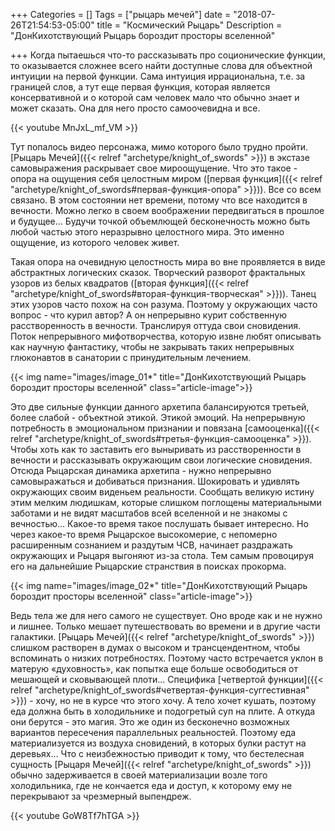 +++
Categories = []
Tags = ["рыцарь мечей"]
date = "2018-07-26T21:54:53-05:00"
title = "Космический Рыцарь"
Description = "ДонКихотствующий Рыцарь бороздит просторы вселенной"

+++
Когда пытаешься что-то рассказывать про соционические функции, то оказывается сложнее всего найти доступные слова для объектной 
интуиции на первой функции. Сама интуиция иррациональна, т.е. за границей слов, а тут еще первая функция, которая является 
консервативной и о которой сам человек мало что обычно знает и может сказать. Она для него просто самоочевидна и все.

{{< youtube MnJxL_mf_VM >}}

Тут попалось видео персонажа, мимо которого было трудно пройти. [Рыцарь Мечей]({{< relref "archetype/knight_of_swords" >}}) в экстазе самовыражения раскрывает свое мироощущение. 
Что это такое - опора на ощущения себя целостным миром ([первая функция]({{< relref "archetype/knight_of_swords#первая-функция-опора" >}})). Все со всем связано. В этом состоянии нет времени, 
потому что все находится в вечности. Можно легко в своем воображении передвигаться в прошлое и будущее… Будучи точкой объемлющей 
бесконечность можно быть любой частью этого неразрывно целостного мира. Это именно ощущение, из которого человек живет. 

Такая опора на очевидную целостность мира во вне проявляется в виде абстрактных логических сказок. Творческий разворот фрактальных узоров 
из белых квадратов ([вторая функция]({{< relref "archetype/knight_of_swords#вторая-функция-творческая" >}})). Танец этих узоров часто похож на сон разума. Поэтому у окружающих часто вопрос - что курил автор? 
А он непрерывно курит собственную расстворенность в вечности. Транслируя оттуда свои сновидения. Поток непрерывного мифотворчества, 
которую извне любят описывать как научную фантастику, чтобы не закрывать таких непрерывных глюконавтов в санатории с принудительным лечением.

{{< img name="images/image_01*" title="ДонКихотствующий Рыцарь бороздит просторы вселенной" class="article-image">}}

Это две сильные функции данного архетипа балансируются третьей, более слабой - объектной этикой. Этикой эмоций. На непрерывную потребность 
в эмоциональном признании и повязана [самооценка]({{< relref "archetype/knight_of_swords#третья-функция-самооценка" >}}). Чтобы хоть как то заставить его выныривать из расстворенности в вечности и рассказывать 
окружающим свои логические сновидения. Отсюда Рыцарская динамика архетипа - нужно непрерывно самовыражаться и добиваться признания. 
Шокировать и удивлять окружающих своим виденьем реальности. Сообщать великую истину этим мелким людишкам, которые слишком поглощены 
материальными заботами и не видят масштабов всей вселенной и не знакомы с вечностью… Какое-то время такое послушать бывает интересно. 
Но через какое-то время Рыцарское высокомерие, с непомерно расширенным сознанием и раздутым ЧСВ, начинает раздражать окружающих 
и Рыцаря выгоняют из-за стола. Тем самым провоцируя его на дальнейшие Рыцарские странствия в поисках прокорма.

{{< img name="images/image_02*" title="ДонКихотствующий Рыцарь бороздит просторы вселенной" class="article-image">}}

Ведь тела же для него самого не существует. Оно вроде как и не нужно и лишнее. Только мешает путешествовать во времени и 
в другие части галактики. [Рыцарь Мечей]({{< relref "archetype/knight_of_swords" >}}) слишком растворен в думах о высоком и трансцендентном, чтобы вспоминать о низких потребностях. 
Поэтому часто встречается уклон в матерую «духовность», как попытка еще больше освободиться от мешающей и сковывающей плоти... 
Специфика [четвертой функции]({{< relref "archetype/knight_of_swords#четвертая-функция-суггестивная" >}}) - хочу, но не в курсе что этого хочу. А тело хочет кушать, поэтому еда должна быть в холодильнике 
и подогретый суп на плите. А откуда они берутся - это магия. Это же один из бесконечно возможных вариантов пересечения 
параллельных реальностей. Поэтому еда материализуется из воздуха сновидений, в которых булки растут на деревьях… 
Что с неизбежностью приводит к тому, что бестелесная сущность [Рыцаря Мечей]({{< relref "archetype/knight_of_swords" >}}) обычно задерживается в своей материализации возле 
того холодильника, где не кончается еда и доступ, к которому ему не перекрывают за чрезмерный выпендреж.  

{{< youtube GoW8Tf7hTGA >}}
